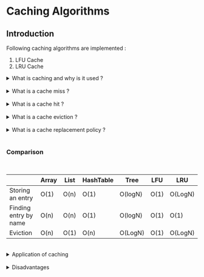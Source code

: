 # Caching Algorithms

## Introduction

Following caching algorithms are implemented :

1. LFU Cache
2. LRU Cache

<details>

<summary>
What is caching and why is it used ?
</summary>
Caching is a technique used to improve the performance of a system by storing the frequently used data in a cache. The cache is a temporary storage area which is used to store the frequently used data. The data stored in the cache is retrieved from the cache instead of the main memory. This reduces the time required to access the data and improves the performance of the system.
</details>
<br>
<details>
<summary>
What is a cache miss ?
</summary>
A cache miss occurs when the data is not present in the cache. The data is retrieved from the main memory and stored in the cache. This increases the time required to access the data and reduces the performance of the system.
</details>
<br>
<details>
<summary>
What is a cache hit ?
</summary>
A cache hit occurs when the data is present in the cache. The data is retrieved from the cache. This reduces the time required to access the data and improves the performance of the system.
</details>
<br>
<details>
<summary>What is a cache eviction ?</summary>

A cache eviction occurs when the data is removed from the cache. The data is removed from the cache to make space for the new data. This increases the time required to access the data and reduces the performance of the system.

</details>
<br>
<details>
<summary>What is a cache replacement policy ?</summary>
A cache replacement policy is a strategy used to decide which data should be removed from the cache when the cache is full. The data is removed from the cache to make space for the new data. This increases the time required to access the data and reduces the performance of the system.
</details>

<br>

 ### Comparison 
<br>

|  | Array | List | HashTable | Tree | LFU | LRU | 
| ----------- | ----------- | ----------- | ----------- |----------- | ----------- | ----------- |
| Storing an entry | O(1) | O(n) | O(1) | O(logN) | O(1) | O(LogN) |
| Finding entry by name | O(n) | O(n) | O(1) | O(logN) | O(1) | O(1) |
|Eviction | O(n) | O(1) | O(n) | O(LogN) | O(1) | O(LogN) |

<br>

<details>
<summary>
Application of caching
</summary>
Caching is used in the following applications:

* Decreased network costs manage cost during spike events
* Improved responsiveness like in case of RDBMS queries , Web page caching 
* Availability of content during network interruptions
* LRU can be used in google search engine 
* LFU is used in keyboards

</details>
<br>
<details>
<summary>
Disadvantages
</summary>

* The data is not accurate 
* If we don't know the exact data to be stored and have frequent cahce miss then it will cost us additonal latency 


</details>